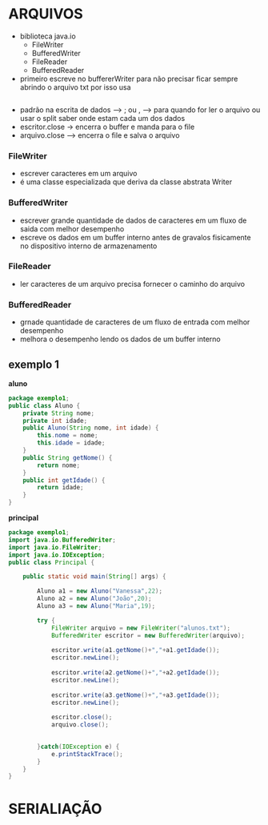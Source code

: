 # ARQUIVOS 
* biblioteca java.io
    * FileWriter
    * BufferedWriter
    * FileReader
    * BufferedReader
* primeiro escreve no buffererWriter para não precisar ficar sempre abrindo o arquivo txt por isso usa
```java

```
* padrão na escrita de dados --> ; ou , --> para quando for ler o arquivo ou usar o split saber onde estam cada um dos dados
* escritor.close -> encerra o buffer e manda para o file
* arquivo.close --> encerra o file e salva o arquivo
### FileWriter
* escrever caracteres em um arquivo
* é uma classe especializada que deriva da classe abstrata Writer
### BufferedWriter
* escrever grande quantidade de dados de caracteres em um fluxo de saida com melhor desempenho
* escreve os dados em um buffer interno antes de gravalos fisicamente no dispositivo interno de armazenamento
### FileReader
* ler caracteres de um arquivo precisa fornecer o caminho do arquivo
### BufferedReader
* grnade quantidade de caracteres de um fluxo de entrada com melhor desempenho
* melhora o desempenho lendo os dados de um buffer interno

## exemplo 1
**aluno**
```java
package exemplo1;
public class Aluno {
	private String nome;
	private int idade;
	public Aluno(String nome, int idade) {
		this.nome = nome;
		this.idade = idade;
	}
	public String getNome() {
		return nome;
	}
	public int getIdade() {
		return idade;
	}
}

```
**principal**
``` java
package exemplo1;
import java.io.BufferedWriter;
import java.io.FileWriter;
import java.io.IOException;
public class Principal {

	public static void main(String[] args) {

		Aluno a1 = new Aluno("Vanessa",22);
		Aluno a2 = new Aluno("João",20);
		Aluno a3 = new Aluno("Maria",19);

		try {
			FileWriter arquivo = new FileWriter("alunos.txt");
			BufferedWriter escritor = new BufferedWriter(arquivo);
			
			escritor.write(a1.getNome()+","+a1.getIdade());
			escritor.newLine();
			
			escritor.write(a2.getNome()+","+a2.getIdade());
			escritor.newLine();
			
			escritor.write(a3.getNome()+","+a3.getIdade());
			escritor.newLine();
			
			escritor.close();
			arquivo.close();

			
		}catch(IOException e) {
			e.printStackTrace();
		}
	}
}

```
# SERIALIAÇÃO
